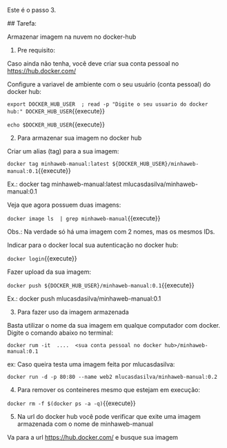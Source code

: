 Este é o passo 3.

## Tarefa:

Armazenar imagem na nuvem no docker-hub

1) Pre requisito:

Caso ainda não tenha, você deve criar sua conta pessoal no https://hub.docker.com/

Configure a variavel de ambiente com o seu usuário (conta pessoal) do docker hub:

`export DOCKER_HUB_USER  ; read -p "Digite o seu usuario do docker hub:" DOCKER_HUB_USER`{{execute}}

`echo $DOCKER_HUB_USER`{{execute}}


2) Para armazenar sua imagem no docker hub

Criar um alias (tag) para a sua imagem:

`docker tag minhaweb-manual:latest ${DOCKER_HUB_USER}/minhaweb-manual:0.1`{{execute}}

Ex.: docker tag minhaweb-manual:latest mlucasdasilva/minhaweb-manual:0.1

Veja que agora possuem duas imagens:

`docker image ls  | grep minhaweb-manual`{{execute}}

Obs.: Na verdade só há uma imagem com 2 nomes, mas os mesmos IDs.

Indicar para o docker local sua autenticação no docker hub:

`docker login`{{execute}}

Fazer upload da sua imagem:

`docker push ${DOCKER_HUB_USER}/minhaweb-manual:0.1`{{execute}}

Ex.: docker push mlucasdasilva/minhaweb-manual:0.1


3) Para fazer uso da imagem armazenada

Basta utilizar o nome da sua imagem em qualque computador com docker. Digite o comando abaixo no terminal:

`docker rum -it  ....  <sua conta pessoal no docker hub>/minhaweb-manual:0.1`

ex: Caso queira testa uma imagem feita por mlucasdasilva:

`docker run -d -p 80:80 --name web2 mlucasdasilva/minhaweb-manual:0.2`

4) Para remover os conteineres mesmo que estejam em execução:

`docker rm -f $(docker ps -a -q)`{{execute}}

5) Na url do docker hub você pode verificar que exite uma imagem armazenada com o nome de minhaweb-manual

Va para a url https://hub.docker.com/ e busque sua imagem

